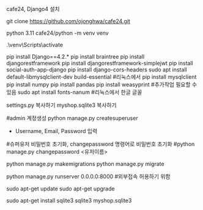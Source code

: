 cafe24, Django4 설치

git clone https://github.com/ojonghwa/cafe24.git

python 3.11
cafe24/python -m venv venv

.\venv\Scripts\activate

pip install Django==4.2.*
pip install braintree
pip install djangorestframework
pip install djangorestframework-simplejwt
pip install social-auth-app-django
pip install django-cors-headers 
sudo apt install default-libmysqlclient-dev build-essential   #리눅스에서
pip install mysqlclient
pip install numpy
pip install pandas
pip install weasyprint	        #추가작업 필요할 수 있음 
sudo apt install fonts-nanum    #리눅스에서 한글 글꼴 

settings.py 복사하기 
myshop.sqlite3 복사하기 


#admin 계정생성
python manage.py createsuperuser 
- Username, Email, Password 입력

#슈퍼유저 비밀번호 초기화, changepassword 명령어로 비밀번호 초기화
#python manage.py changepassword <유저이름>

python manage.py makemigrations
python manage.py migrate

python manage.py runserver 0.0.0.0:8000    #외부접속 허용하기 위함

sudo apt-get update
sudo apt-get upgrade

sudo apt-get install sqlite3
sqlite3 myshop.sqlite3
